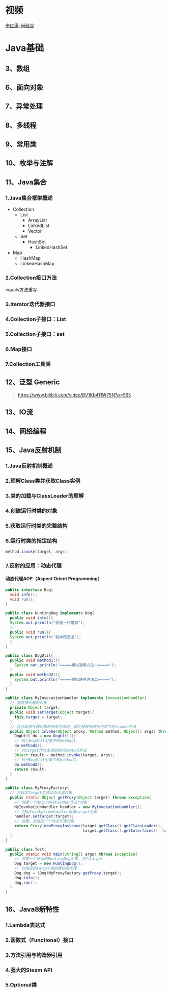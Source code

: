 # 视频

[宋红康-尚硅谷](https://www.bilibili.com/video/BV1Kb411W75N)

# Java基础

## 3、数组

## 6、面向对象

## 7、异常处理

## 8、多线程

## 9、常用类

## 10、枚举与注解

## 11、Java集合

### 1.Java集合框架概述

- Collection
  - List
    - ArrayList
    - LinkedList
    - Vector
  - Set
    - HashSet
      - LinkedHashSet
- Map
  - HashMap
  - LinkedHashMap

### 2.Collection接口方法

equals方法重写

### 3.Iterator迭代器接口

### 4.Collection子接口：List

### 5.Collection子接口：set

### 6.Map接口

### 7.Collection工具类

## 12、泛型 Generic

> https://www.bilibili.com/video/BV1Kb411W75N?p=565

## 13、IO流

## 14、网络编程

## 15、Java反射机制

### 1.Java反射机制概述

### 2.理解Class类并获取Class实例

### 3.类的加载与ClassLoader的理解

### 4.创建运行时类的对象

### 5.获取运行时类的完整结构

### 6.运行时类的指定结构

~~~java
method.invoke(target, args);
~~~

### 7.反射的应用：动态代理

#### 动态代理AOP（Aspect Orient Programming）

~~~java
public interface Dog{
  void info();
  void run();
}

public class HuntingDog implements Dog{
  public void info(){
  System.out.println("我是一只猎狗");
  }
  public void run(){
  System.out.println("我奔跑迅速");
  } 
}

public class DogUtil{
  public void method1(){
  	System.out.println("=====模拟通用方法一=====");
  }
  public void method2(){
  	System.out.println("=====模拟通用方法二=====");
  }
}

public class MyInvocationHandler implements InvocationHandler{
  // 需要被代理的对象
  private Object target;
  public void setTarget(Object target){
  	this.target = target;
  }
  // 执行动态代理对象的所有方法时，都会被替换成执行如下的invoke方法
  public Object invoke(Object proxy, Method method, Object[] args) throws Exception{
    DogUtil du = new DogUtil();
    // 执行DogUtil对象中的method1。
    du.method1();
    // 以target作为主调来执行method方法
    Object result = method.invoke(target, args);
    // 执行DogUtil对象中的method2。
    du.method2();
    return result;
  }
}

public class MyProxyFactory{
  // 为指定target生成动态代理对象
  public static Object getProxy(Object target) throws Exception{
    // 创建一个MyInvokationHandler对象
    MyInvokationHandler handler = new MyInvokationHandler();
    // 为MyInvokationHandler设置target对象
    handler.setTarget(target);
    // 创建、并返回一个动态代理对象
    return Proxy.newProxyInstance(target.getClass().getClassLoader(),
                                  target.getClass().getInterfaces(), handler);
  }
}

public class Test{
  public static void main(String[] args) throws Exception{
    // 创建一个原始的HuntingDog对象，作为target
    Dog target = new HuntingDog();
    // 以指定的target来创建动态代理
    Dog dog = (Dog)MyProxyFactory.getProxy(target);
    dog.info();
    dog.run();
  }
}

~~~



## 16、Java8新特性

### 1.Lambda表达式

### 2.函数式（Functional）接口

### 3.方法引用与构造器引用

### 4.强大的Steam API

### 5.Optional类